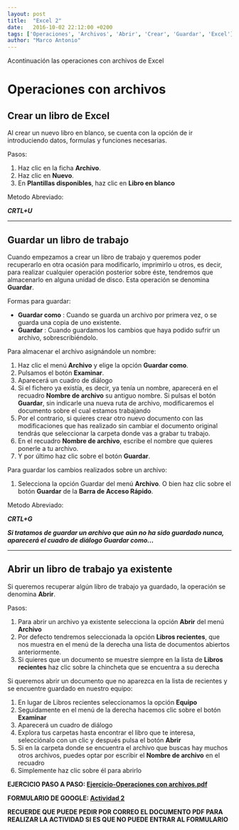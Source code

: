 ```yaml
---
layout: post
title:  "Excel 2"
date:   2016-10-02 22:12:00 +0200
tags: ['Operaciones', 'Archivos', 'Abrir', 'Crear', 'Guardar', 'Excel']
author: "Marco Antonio"
---
```


Acontinuación las operaciones con archivos de Excel

# Operaciones con archivos

## Crear un libro de Excel

Al crear un nuevo libro en blanco, se cuenta con la opción de ir introduciendo datos, formulas y funciones necesarias.

Pasos:

1. Haz clic en la ficha **Archivo**.
2. Haz clic en **Nuevo**.
3. En **Plantillas disponibles**, haz clic en **Libro en blanco**

Metodo Abreviado:

___CRTL+U___

***

## Guardar un libro de trabajo

Cuando empezamos a crear un libro de trabajo y queremos poder recuperarlo en otra ocasión para modificarlo, imprimirlo u otros, es decir, para realizar cualquier operación posterior sobre éste, tendremos que almacenarlo en alguna unidad de disco. Esta operación se denomina **Guardar**.

Formas para guardar:

- **Guardar como**
    : Cuando se guarda un archivo por primera vez, o se guarda una copia de uno existente.
- **Guardar**
    : Cuando guardamos los cambios que haya podido sufrir un archivo, sobrescribiéndolo.

Para almacenar el archivo asignándole un nombre:

1. Haz clic el menú **Archivo** y elige la opción **Guardar como**.
2. Pulsamos el botón **Examinar**.
3. Aparecerá un cuadro de diálogo
4. Si el fichero ya existía, es decir, ya tenía un nombre, aparecerá en el recuadro **Nombre de archivo** su antiguo nombre. Si pulsas el botón **Guardar**, sin indicarle una nueva ruta de archivo, modificaremos el documento sobre el cual estamos trabajando
5. Por el contrario, si quieres crear otro nuevo documento con las modificaciones que has realizado sin cambiar el documento original tendrás que seleccionar la carpeta donde vas a grabar tu trabajo.
6. En el recuadro **Nombre de archivo**, escribe el nombre que quieres ponerle a tu archivo.
7. Y por último haz clic sobre el botón **Guardar**.

Para guardar los cambios realizados sobre un archivo:

1. Selecciona la opción Guardar del menú **Archivo**. O bien haz clic sobre el botón **Guardar** de la **Barra de Acceso Rápido**.

Metodo Abreviado:

___CRTL+G___

***Si tratamos de guardar un archivo que aún no ha sido guardado nunca, aparecerá el cuadro de diálogo Guardar como...***

***

## Abrir un libro de trabajo ya existente

Si queremos recuperar algún libro de trabajo ya guardado, la operación se denomina **Abrir**.

Pasos:

1. Para abrir un archivo ya existente selecciona la opción **Abrir** del menú **Archivo**
2. Por defecto tendremos seleccionada la opción **Libros recientes**, que nos muestra en el menú de la derecha una lista de documentos abiertos anteriormente.
3. Si quieres que un documento se muestre siempre en la lista de **Libros recientes** haz clic sobre la chincheta que se encuentra a su derecha

Si queremos abrir un documento que no aparezca en la lista de recientes y se encuentre guardado en nuestro equipo:

1. En lugar de Libros recientes seleccionamos la opción **Equipo**
2. Seguidamente en el menú de la derecha hacemos clic sobre el botón **Examinar**
3. Aparecerá un cuadro de diálogo
4. Explora tus carpetas hasta encontrar el libro que te interesa, selecciónalo con un clic y después pulsa el botón **Abrir**
5. Si en la carpeta donde se encuentra el archivo que buscas hay muchos otros archivos, puedes optar por escribir el **Nombre de archivo** en el recuadro
6. Simplemente haz clic sobre él para abrirlo


**EJERCICIO PASO A PASO: [Ejercicio-Operaciones con archivos.pdf](https://github.com/marcoC76/marcoc76.github.io/blob/master/pdf/Ejercicio-Operaciones%20con%20archivos.pdf)**

**FORMULARIO DE GOOGLE: [Actividad 2](https://goo.gl/forms/4JjWweUP5aYmaMTi1)**

**RECUERDE QUE PUEDE PEDIR POR CORREO EL DOCUMENTO PDF PARA REALIZAR LA ACTIVIDAD SI ES QUE NO PUEDE ENTRAR AL FORMULARIO**
